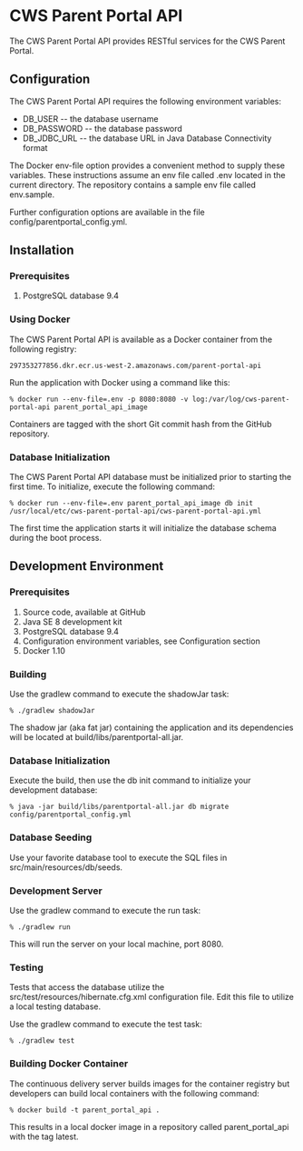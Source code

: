 # CWS Parent Portal API

The CWS Parent Portal API provides RESTful services for the CWS Parent Portal.

## Configuration

The CWS Parent Portal API requires the following environment variables:

- DB_USER -- the database username
- DB_PASSWORD -- the database password
- DB_JDBC_URL -- the database URL in Java Database Connectivity format

The Docker env-file option provides a convenient method to supply these variables. These instructions assume an env file
called .env located in the current directory. The repository contains a sample env file called env.sample.

Further configuration options are available in the file config/parentportal_config.yml.

## Installation

### Prerequisites

1. PostgreSQL database 9.4

### Using Docker

The CWS Parent Portal API is available as a Docker container from the following registry:

    297353277856.dkr.ecr.us-west-2.amazonaws.com/parent-portal-api

Run the application with Docker using a command like this:

    % docker run --env-file=.env -p 8080:8080 -v log:/var/log/cws-parent-portal-api parent_portal_api_image

Containers are tagged with the short Git commit hash from the GitHub repository.

### Database Initialization

The CWS Parent Portal API database must be initialized prior to starting the first time. To initialize, execute the
following command:

    % docker run --env-file=.env parent_portal_api_image db init /usr/local/etc/cws-parent-portal-api/cws-parent-portal-api.yml

The first time the application starts it will initialize the database schema during the boot process.

## Development Environment

### Prerequisites

1. Source code, available at GitHub
1. Java SE 8 development kit
1. PostgreSQL database 9.4
1. Configuration environment variables, see Configuration section
1. Docker 1.10

### Building

Use the gradlew command to execute the shadowJar task:

    % ./gradlew shadowJar

The shadow jar (aka fat jar) containing the application and its dependencies will be located at
build/libs/parentportal-all.jar.

### Database Initialization

Execute the build, then use the db init command to initialize your development database:

    % java -jar build/libs/parentportal-all.jar db migrate config/parentportal_config.yml

### Database Seeding

Use your favorite database tool to execute the SQL files in src/main/resources/db/seeds.

### Development Server

Use the gradlew command to execute the run task:

    % ./gradlew run

This will run the server on your local machine, port 8080.

### Testing

Tests that access the database utilize the src/test/resources/hibernate.cfg.xml configuration file. Edit this file to
utilize a local testing database.

Use the gradlew command to execute the test task:

    % ./gradlew test

### Building Docker Container

The continuous delivery server builds images for the container registry but developers can build local containers with
the following command:

    % docker build -t parent_portal_api .

This results in a local docker image in a repository called parent_portal_api with the tag latest.